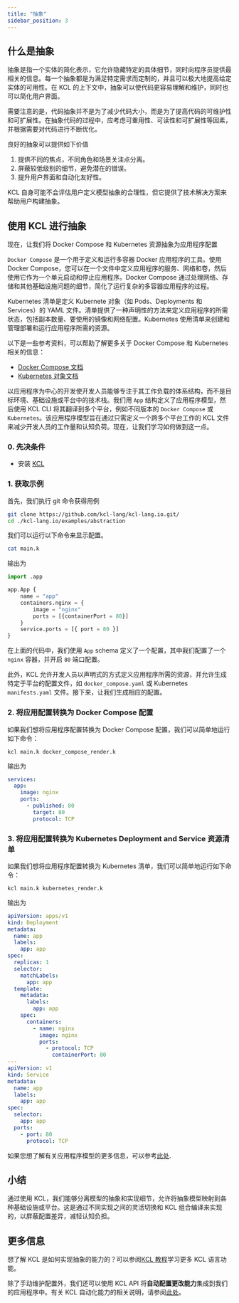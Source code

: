 ```yaml
---
title: "抽象"
sidebar_position: 3
---
```


## 什么是抽象

抽象是指一个实体的简化表示，它允许隐藏特定的具体细节，同时向程序员提供最相关的信息。每一个抽象都是为满足特定需求而定制的，并且可以极大地提高给定实体的可用性。在 KCL 的上下文中，抽象可以使代码更容易理解和维护，同时也可以简化用户界面。

需要注意的是，代码抽象并不是为了减少代码大小，而是为了提高代码的可维护性和可扩展性。在抽象代码的过程中，应考虑可重用性、可读性和可扩展性等因素，并根据需要对代码进行不断优化。

良好的抽象可以提供如下价值

1. 提供不同的焦点，不同角色和场景关注点分离。
2. 屏蔽较低级别的细节，避免潜在的错误。
3. 提升用户界面和自动化友好性。

KCL 自身可能不会评估用户定义模型抽象的合理性，但它提供了技术解决方案来帮助用户构建抽象。

## 使用 KCL 进行抽象

现在，让我们将 Docker Compose 和 Kubernetes 资源抽象为应用程序配置

`Docker Compose` 是一个用于定义和运行多容器 Docker 应用程序的工具。使用 Docker Compose，您可以在一个文件中定义应用程序的服务、网络和卷，然后使用它作为一个单元启动和停止应用程序。Docker Compose 通过处理网络、存储和其他基础设施问题的细节，简化了运行复杂的多容器应用程序的过程。

Kubernetes 清单是定义 Kubernete 对象（如 Pods、Deployments 和 Services）的 YAML 文件。清单提供了一种声明性的方法来定义应用程序的所需状态，包括副本数量、要使用的镜像和网络配置。Kubernetes 使用清单来创建和管理部署和运行应用程序所需的资源。

以下是一些参考资料，可以帮助了解更多关于 Docker Compose 和 Kubernetes 相关的信息：

- [Docker Compose 文档](https://docs.docker.com/compose/)
- [Kubernetes 对象文档](https://kubernetes.io/docs/concepts/overview/working-with-objects/kubernetes-objects/)

以应用程序为中心的开发使开发人员能够专注于其工作负载的体系结构，而不是目标环境、基础设施或平台中的技术栈。我们用 `App` 结构定义了应用程序模型，然后使用 KCL CLI 将其翻译到多个平台，例如不同版本的 `Docker Compose` 或 `Kubernetes`。该应用程序模型旨在通过只需定义一个跨多个平台工作的 KCL 文件来减少开发人员的工作量和认知负荷。现在，让我们学习如何做到这一点。

### 0. 先决条件

- 安装 [KCL](https://kcl-lang.io/docs/user_docs/getting-started/install)

### 1. 获取示例

首先，我们执行 git 命令获得用例

```bash
git clone https://github.com/kcl-lang/kcl-lang.io.git/
cd ./kcl-lang.io/examples/abstraction
```

我们可以运行以下命令来显示配置。

```bash
cat main.k
```

输出为

```python
import .app

app.App {
    name = "app"
    containers.nginx = {
        image = "nginx"
        ports = [{containerPort = 80}]
    }
    service.ports = [{ port = 80 }]
}
```

在上面的代码中，我们使用 `App` schema 定义了一个配置，其中我们配置了一个 `nginx` 容器，并开启 `80` 端口配置。

此外，KCL 允许开发人员以声明式的方式定义应用程序所需的资源，并允许生成特定于平台的配置文件，如 `docker_compose.yaml` 或 Kubernetes `manifests.yaml` 文件。接下来，让我们生成相应的配置。

### 2. 将应用配置转换为 Docker Compose 配置

如果我们想将应用程序配置转换为 Docker Compose 配置，我们可以简单地运行如下命令：

```shell
kcl main.k docker_compose_render.k
```

输出为

```yaml
services:
  app:
    image: nginx
    ports:
      - published: 80
        target: 80
        protocol: TCP
```

### 3. 将应用配置转换为 Kubernetes Deployment and Service 资源清单

如果我们想将应用程序配置转换为 Kubernetes 清单，我们可以简单地运行如下命令：

```shell
kcl main.k kubernetes_render.k
```

输出为

```yaml
apiVersion: apps/v1
kind: Deployment
metadata:
  name: app
  labels:
    app: app
spec:
  replicas: 1
  selector:
    matchLabels:
      app: app
  template:
    metadata:
      labels:
        app: app
    spec:
      containers:
        - name: nginx
          image: nginx
          ports:
            - protocol: TCP
              containerPort: 80
---
apiVersion: v1
kind: Service
metadata:
  name: app
  labels:
    app: app
spec:
  selector:
    app: app
  ports:
    - port: 80
      protocol: TCP
```

如果您想了解有关应用程序模型的更多信息，可以参考[此处](https://github.com/kcl-lang/kcl-lang.io/tree/main/examples/abstraction).

## 小结

通过使用 KCL，我们能够分离模型的抽象和实现细节，允许将抽象模型映射到各种基础设施或平台。这是通过不同实现之间的灵活切换和 KCL 组合编译来实现的，以屏蔽配置差异，减轻认知负担。

## 更多信息

想了解 KCL 是如何实现抽象的能力的？可以参阅[KCL 教程](/docs/reference/lang/tour)学习更多 KCL 语言功能。

除了手动维护配置外，我们还可以使用 KCL API 将**自动配置更改能力**集成到我们的应用程序中。有关 KCL 自动化能力的相关说明，请参阅[此处](/docs/user_docs/guides/automation)。
